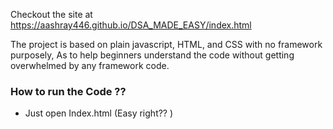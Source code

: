 Checkout the site at https://aashray446.github.io/DSA_MADE_EASY/index.html

The project is based on plain javascript, HTML, and CSS with no framework purposely, As to help beginners understand the code without getting overwhelmed by any framework code. 

### How to run the Code ??
- Just open Index.html (Easy right?? )
